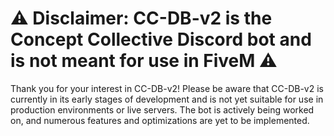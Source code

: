 # ⚠️ Disclaimer: CC-DB-v2 is the Concept Collective Discord bot and is not meant for use in FiveM ⚠️

Thank you for your interest in CC-DB-v2! Please be aware that CC-DB-v2 is currently in its early stages of development and is not yet suitable for use in production environments or live servers. The bot is actively being worked on, and numerous features and optimizations are yet to be implemented.
